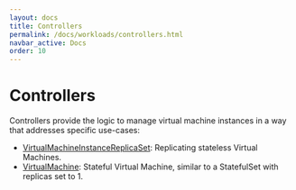 ```yaml
---
layout: docs
title: Controllers
permalink: /docs/workloads/controllers.html
navbar_active: Docs
order: 10
---
```


# Controllers

Controllers provide the logic to manage virtual machine instances in a way that
addresses specific use-cases:

 * [VirtualMachineInstanceReplicaSet](controllers/virtual-machine-replica-set): Replicating stateless Virtual Machines.
 * [VirtualMachine](controllers/virtualmachine): Stateful Virtual Machine, similar to a StatefulSet with replicas set to 1.
